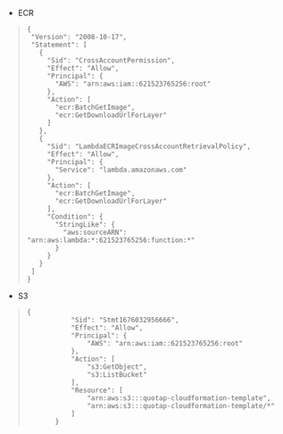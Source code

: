 - ECR
>```
>{
>  "Version": "2008-10-17",
>  "Statement": [
>    {
>      "Sid": "CrossAccountPermission",
>      "Effect": "Allow",
>      "Principal": {
>        "AWS": "arn:aws:iam::621523765256:root"
>      },
>      "Action": [
>        "ecr:BatchGetImage",
>        "ecr:GetDownloadUrlForLayer"
>      ]
>    },
>    {
>      "Sid": "LambdaECRImageCrossAccountRetrievalPolicy",
>      "Effect": "Allow",
>      "Principal": {
>        "Service": "lambda.amazonaws.com"
>      },
>      "Action": [
>        "ecr:BatchGetImage",
>        "ecr:GetDownloadUrlForLayer"
>      ],
>      "Condition": {
>        "StringLike": {
>          "aws:sourceARN": "arn:aws:lambda:*:621523765256:function:*"
>        }
>      }
>    }
>  ]
>}

- S3
>```
>{
>            "Sid": "Stmt1676032956666",
>            "Effect": "Allow",
>            "Principal": {
>                "AWS": "arn:aws:iam::621523765256:root"
>            },
>            "Action": [
>                "s3:GetObject",
>                "s3:ListBucket"
>            ],
>            "Resource": [
>                "arn:aws:s3:::quotap-cloudformation-template",
>                "arn:aws:s3:::quotap-cloudformation-template/*"
>            ]
>        }
>```